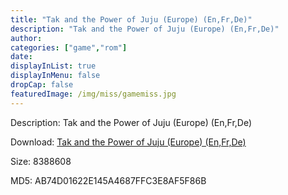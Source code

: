 ```yaml
---
title: "Tak and the Power of Juju (Europe) (En,Fr,De)"
description: "Tak and the Power of Juju (Europe) (En,Fr,De)"
author: 
categories: ["game","rom"]
date: 
displayInList: true
displayInMenu: false
dropCap: false
featuredImage: /img/miss/gamemiss.jpg
---
```


Description: Tak and the Power of Juju (Europe) (En,Fr,De)

Download: <a style="text-decoration:underline;" href="https://mega.nz/#!uK5WgYRI!vPg9s58iTb8lV8zGAZF6yP9ZlBna4_5RSVsypxzYyKY" target = "_blank" rel = "nofollow" > Tak and the Power of Juju (Europe) (En,Fr,De)</a>

Size: 8388608

MD5: AB74D01622E145A4687FFC3E8AF5F86B

